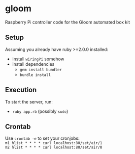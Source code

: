 # gloom
Raspberry Pi controller code for the Gloom automated box kit

## Setup
Assuming you already have ruby >=2.0.0 installed:
- install `wiringPi` somehow
- install dependencies
  - `gem install bundler`
  - `bundle install`

## Execution
To start the server, run:
- `ruby app.rb` (possibly `sudo`)

## Crontab
Use `crontab -e` to set your cronjobs:  
`m1 hlist * * * * curl localhost:80/set/air/1`  
`m2 hlist * * * * curl localhost:80/set/air/0`
